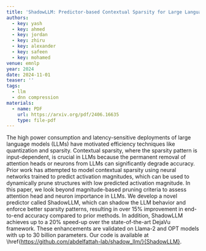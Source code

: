 ```yaml
---
title: 'ShadowLLM: Predictor-based Contextual Sparsity for Large Language Models'
authors:
  - key: yash
  - key: ahmed
  - key: jordan
  - key: zhiru
  - key: alexander
  - key: safeen
  - key: mohamed
venue: emnlp
year: 2024
date: 2024-11-01
teaser: ''
tags:
  - llm
  - dnn compression
materials:
  - name: PDF
    url: https://arxiv.org/pdf/2406.16635
    type: file-pdf
---
```

The high power consumption and latency-sensitive deployments of large language models (LLMs) have motivated efficiency techniques like quantization and sparsity. Contextual sparsity, where the sparsity pattern is input-dependent, is crucial in LLMs because the permanent removal of attention heads or neurons from LLMs can significantly degrade accuracy. Prior work has attempted to model contextual sparsity using neural networks trained to predict activation magnitudes, which can be used to dynamically prune structures with low predicted activation magnitude. In this paper, we look beyond magnitude-based pruning criteria to assess attention head and neuron importance in LLMs. We develop a novel predictor called ShadowLLM, which can shadow the LLM behavior and enforce better sparsity patterns, resulting in over 15% improvement in end-to-end accuracy compared to prior methods. In addition, ShadowLLM achieves up to a 20% speed-up over the state-of-the-art DejaVu framework. These enhancements are validated on Llama-2 and OPT models with up to 30 billion parameters. Our code is available at \href{https://github.com/abdelfattah-lab/shadow_llm/}{ShadowLLM}.
